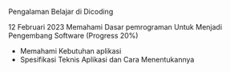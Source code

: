 Pengalaman Belajar di Dicoding

12 Februari 2023
Memahami Dasar pemrograman Untuk Menjadi Pengembang Software (Progress 20%)
* Memahami Kebutuhan aplikasi
* Spesifikasi Teknis Aplikasi dan Cara Menentukannya
